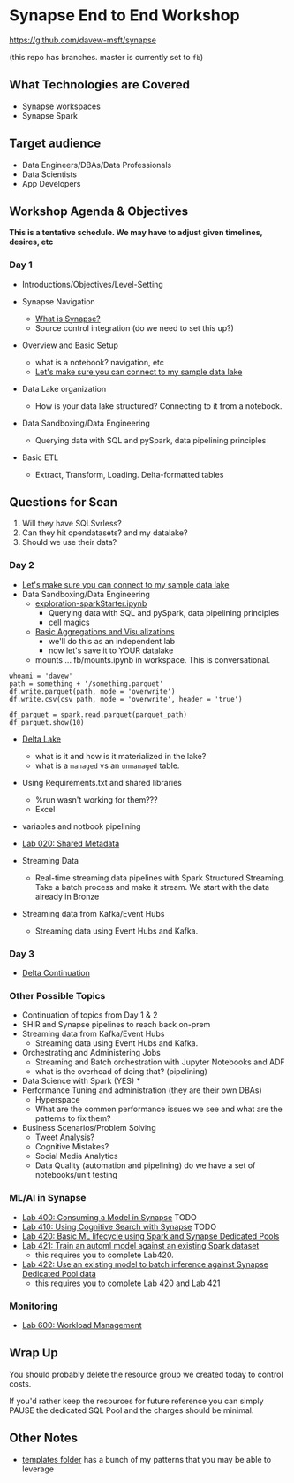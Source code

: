 # Synapse End to End Workshop

https://github.com/davew-msft/synapse

(this repo has branches.  master is currently set to `fb`)

## What Technologies are Covered

* Synapse workspaces
* Synapse Spark

## Target audience

-   Data Engineers/DBAs/Data Professionals
-   Data Scientists
-   App Developers

## Workshop Agenda & Objectives

**This is a tentative schedule. We may have to adjust given timelines, desires, etc**
### Day 1

* Introductions/Objectives/Level-Setting
* Synapse Navigation
  * [What is Synapse?](./Lab001.md)
  * Source control integration (do we need to set this up?)
* Overview and Basic Setup
  * what is a notebook?  navigation, etc
  * [Let's make sure you can connect to my sample data lake](./fb-labs/Lab01.md)

* Data Lake organization
  * How is your data lake structured?  Connecting to it from a notebook.  
* Data Sandboxing/Data Engineering
  * Querying data with SQL and pySpark, data pipelining principles
* Basic ETL
  * Extract, Transform, Loading.  Delta-formatted tables


## Questions for Sean

1. Will they have SQLSvrless?
2. Can they hit opendatasets?  and my datalake?  
3. Should we use their data?

### Day 2

* [Let's make sure you can connect to my sample data lake](./fb-labs/Lab01.md)
* Data Sandboxing/Data Engineering
  * [exploration-sparkStarter.ipynb](./notebooks/exploration-sparkStarter.ipynb) 
    * Querying data with SQL and pySpark, data pipelining principles
    * cell magics
  * [Basic Aggregations and Visualizations](./fb-labs/BasicAggregationsAndVisualizationsStarter.ipynb)
    * we'll do this as an independent lab
    * now let's save it to YOUR datalake
  * mounts ... fb/mounts.ipynb in workspace.  This is conversational.  
```
whoami = 'davew'
path = something + '/something.parquet'
df.write.parquet(path, mode = 'overwrite')
df.write.csv(csv_path, mode = 'overwrite', header = 'true')

df_parquet = spark.read.parquet(parquet_path)
df_parquet.show(10)

```
  * [Delta Lake](./fb-labs/DeltaLake.ipynb)
    * what is it and how is it materialized in the lake?
    * what is a `managed` vs an `unmanaged` table.  



 
  * Using Requirements.txt and shared libraries
    * %run wasn't working for them???
    * Excel
  * variables and notbook pipelining
  * [Lab 020: Shared Metadata](./Lab020.md)
  



  
* Streaming Data
  * Real-time streaming data pipelines with Spark Structured Streaming.  Take a batch process and make it stream.  We start with the data already in Bronze


* Streaming data from Kafka/Event Hubs
  * Streaming data using Event Hubs and Kafka.  

### Day 3

* [Delta Continuation](./fb-labs/01-DeltaLake.ipynb)


### Other Possible Topics
* Continuation of topics from Day 1 & 2
* SHIR and Synapse pipelines to reach back on-prem
* Streaming data from Kafka/Event Hubs
  * Streaming data using Event Hubs and Kafka.  
* Orchestrating and Administering Jobs
  * Streaming and Batch orchestration with Jupyter Notebooks and ADF
  * what is the overhead of doing that?   (pipelining)
* Data Science with Spark  (YES)
  * 
* Performance Tuning and administration (they are their own DBAs)
  * Hyperspace
  * What are the common performance issues we see and what are the patterns to fix them?  
* Business Scenarios/Problem Solving
  * Tweet Analysis?
  * Cognitive Mistakes?
  * Social Media Analytics
  * Data Quality (automation and pipelining) do we have a set of notebooks/unit testing







### ML/AI in Synapse

* [Lab 400: Consuming a Model in Synapse](./Lab400.md) TODO
* [Lab 410: Using Cognitive Search with Synapse](./Lab410.md) TODO
* [Lab 420: Basic ML lifecycle using Spark and Synapse Dedicated Pools](./Lab420.md)  
* [Lab 421: Train an automl model against an existing Spark dataset](./Lab421.md)
  * this requires you to complete Lab420.
* [Lab 422: Use an existing model to batch inference against Synapse Dedicated Pool data](./Lab422.md)
  * this requires you to complete Lab 420 and Lab 421

### Monitoring

* [Lab 600: Workload Management](./Lab600.md)


## Wrap Up

You should probably delete the resource group we created today to control costs.  

If you'd rather keep the resources for future reference you can simply PAUSE the dedicated SQL Pool and the charges should be minimal.  


## Other Notes

* [templates folder](./templates) has a bunch of my patterns that you may be able to leverage